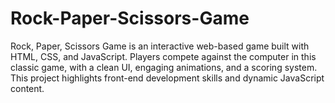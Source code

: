 # Rock-Paper-Scissors-Game
Rock, Paper, Scissors Game is an interactive web-based game built with HTML, CSS, and JavaScript. Players compete against the computer in this classic game, with a clean UI, engaging animations, and a scoring system. This project highlights front-end development skills and dynamic JavaScript content.
